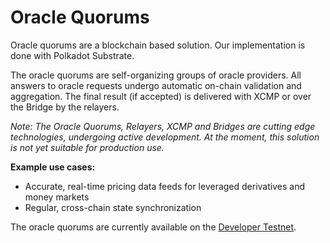 <!--
order: 17
-->

# Oracle Quorums

Oracle quorums are a blockchain based solution. Our implementation is done with Polkadot Substrate.

The oracle quorums are self-organizing groups of oracle providers. All answers to oracle requests
undergo automatic on-chain validation and aggregation. The final result (if accepted) is delivered
with XCMP or over the Bridge by the relayers.

_Note: The Oracle Quorums, Relayers, XCMP and Bridges are cutting edge technologies, undergoing
active development. At the moment, this solution is not yet suitable for production use._

**Example use cases:**
 - Accurate, real-time pricing data feeds for leveraged derivatives and money markets
 - Regular, cross-chain state synchronization

The oracle quorums are currently available on the [Developer Testnet](/developer-guide/testnet).
